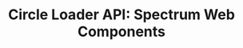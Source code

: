 ---
layout: api.njk
title: 'Circle Loader API: Spectrum Web Components'
displayName: Circle Loader
componentName: circle-loader
tags:
  - component-api
---